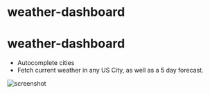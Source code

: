 # weather-dashboard

# weather-dashboard
* Autocomplete cities
* Fetch current weather in any US City, as well as a 5 day forecast.

![screenshot](https://user-images.githubusercontent.com/80937296/120140949-2df72880-c1a1-11eb-8e9e-03bf70722425.png)

